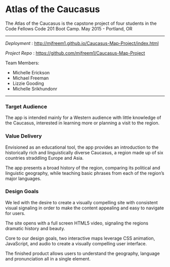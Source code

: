 # Atlas of the Caucasus #

The Atlas of the Caucasus is the capstone project of four students in the Code Fellows Code 201 Boot Camp.
May 2015 -
Portland, OR

---

*Deployment* : <http://mjfreem1.github.io/Caucasus-Map-Project/index.html>

*Project Repo* : <https://github.com/mjfreem1/Caucasus-Map-Project>

Team Members:
* Michelle Erickson
* Michael Freeman
* Lizzie Gooding
* Michelle Srikhundonr

---

### Target Audience ###

The app is intended mainly for a Western audience with little knowledge of the Caucasus, interested in learning more or planning a visit to the region.

### Value Delivery ###

Envisioned as an educational tool, the app provides an introduction to the historically rich and linguistically diverse Caucasus, a region made up of six countries straddling Europe and Asia.

The app presents a broad history of the region, comparing its political and linguistic geography, while teaching basic phrases from each of the region’s major languages.

### Design Goals ###

We led with the desire to create a visually compelling site with consistent visual signaling in order to make the content appealing and easy to navigate for users.

The site opens with a full screen HTML5 video, signaling the regions dramatic history and beauty.

Core to our design goals, two interactive maps leverage CSS animation, JavaScript, and audio to create a visually compelling user interface.

The finished product allows users to understand the geography, language and pronunciation all in a single element.
